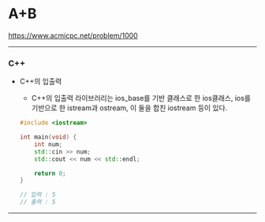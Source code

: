 # A+B

https://www.acmicpc.net/problem/1000

<hr> 

### C++

- C++의 입출력
  - C++의 입출력 라이브러리는 ios_base를 기반 클래스로 한 ios클래스, ios를 기반으로 한 istream과 ostream, 이 둘을 합친 iostream 등이 있다. 
  
  ```cpp
  #include <iostream>

  int main(void) {
      int num;
      std::cin >> num;
      std::cout << num << std::endl;

      return 0;
  }

  // 입력 : 5
  // 출력 : 5
  ```

<hr>

